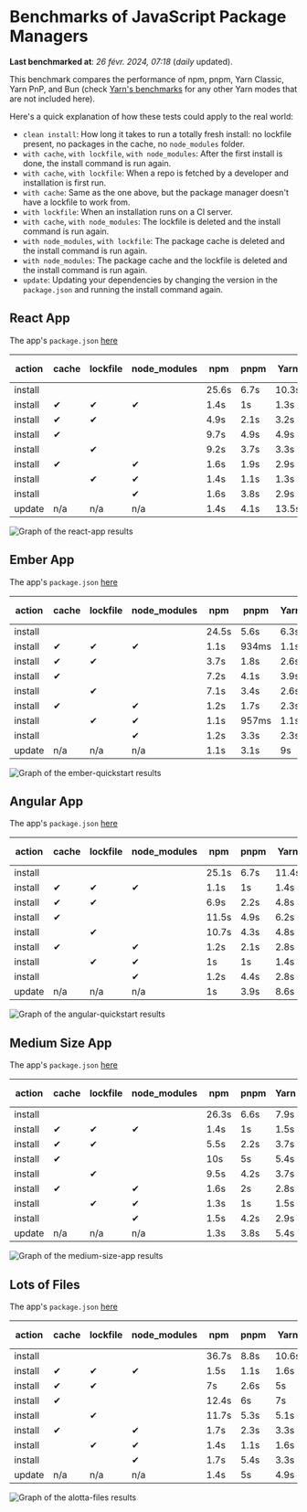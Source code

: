 # Benchmarks of JavaScript Package Managers

**Last benchmarked at**: _26 févr. 2024, 07:18_ (_daily_ updated).

This benchmark compares the performance of npm, pnpm, Yarn Classic, Yarn PnP, and Bun (check [Yarn's benchmarks](https://yarnpkg.com/benchmarks) for any other Yarn modes that are not included here).

Here's a quick explanation of how these tests could apply to the real world:

- `clean install`: How long it takes to run a totally fresh install: no lockfile present, no packages in the cache, no `node_modules` folder.
- `with cache`, `with lockfile`, `with node_modules`: After the first install is done, the install command is run again.
- `with cache`, `with lockfile`: When a repo is fetched by a developer and installation is first run.
- `with cache`: Same as the one above, but the package manager doesn't have a lockfile to work from.
- `with lockfile`: When an installation runs on a CI server.
- `with cache`, `with node_modules`: The lockfile is deleted and the install command is run again.
- `with node_modules`, `with lockfile`: The package cache is deleted and the install command is run again.
- `with node_modules`: The package cache and the lockfile is deleted and the install command is run again.
- `update`: Updating your dependencies by changing the version in the `package.json` and running the install command again.

## React App

The app's `package.json` [here](./fixtures/react-app/package.json)

| action  | cache | lockfile | node_modules| npm | pnpm | Yarn | Yarn PnP | Bun |
| ---     | ---   | ---      | ---         | --- | ---  | ---  | ---      | --- |
| install |       |          |             | 25.6s | 6.7s | 10.3s | 2.9s | 1.8s |
| install | ✔     | ✔        | ✔           | 1.4s | 1s | 1.3s | n/a | 52ms |
| install | ✔     | ✔        |             | 4.9s | 2.1s | 3.2s | 1s | 456ms |
| install | ✔     |          |             | 9.7s | 4.9s | 4.9s | 2.6s | 488ms |
| install |       | ✔        |             | 9.2s | 3.7s | 3.3s | 1s | 434ms |
| install | ✔     |          | ✔           | 1.6s | 1.9s | 2.9s | n/a | 73ms |
| install |       | ✔        | ✔           | 1.4s | 1.1s | 1.3s | n/a | 56ms |
| install |       |          | ✔           | 1.6s | 3.8s | 2.9s | n/a | 76ms |
| update  | n/a | n/a | n/a | 1.4s | 4.1s | 13.5s | 3.4s | 54ms |

<img alt="Graph of the react-app results" src="results/img/react-app.svg" />

## Ember App

The app's `package.json` [here](./fixtures/ember-quickstart/package.json)

| action  | cache | lockfile | node_modules| npm | pnpm | Yarn | Yarn PnP | Bun |
| ---     | ---   | ---      | ---         | --- | ---  | ---  | ---      | --- |
| install |       |          |             | 24.5s | 5.6s | 6.3s | 2.5s | 1.5s |
| install | ✔     | ✔        | ✔           | 1.1s | 934ms | 1.1s | n/a | 35ms |
| install | ✔     | ✔        |             | 3.7s | 1.8s | 2.6s | 940ms | 342ms |
| install | ✔     |          |             | 7.2s | 4.1s | 3.9s | 2.1s | 381ms |
| install |       | ✔        |             | 7.1s | 3.4s | 2.6s | 943ms | 332ms |
| install | ✔     |          | ✔           | 1.2s | 1.7s | 2.3s | n/a | 47ms |
| install |       | ✔        | ✔           | 1.1s | 957ms | 1.1s | n/a | 32ms |
| install |       |          | ✔           | 1.2s | 3.3s | 2.3s | n/a | 47ms |
| update  | n/a | n/a | n/a | 1.1s | 3.1s | 9s | 3.4s | 35ms |

<img alt="Graph of the ember-quickstart results" src="results/img/ember-quickstart.svg" />

## Angular App

The app's `package.json` [here](./fixtures/angular-quickstart/package.json)

| action  | cache | lockfile | node_modules| npm | pnpm | Yarn | Yarn PnP | Bun |
| ---     | ---   | ---      | ---         | --- | ---  | ---  | ---      | --- |
| install |       |          |             | 25.1s | 6.7s | 11.4s | 3s | 2s |
| install | ✔     | ✔        | ✔           | 1.1s | 1s | 1.4s | n/a | 40ms |
| install | ✔     | ✔        |             | 6.9s | 2.2s | 4.8s | 1.2s | 749ms |
| install | ✔     |          |             | 11.5s | 4.9s | 6.2s | 2.4s | 781ms |
| install |       | ✔        |             | 10.7s | 4.3s | 4.8s | 1.2s | 730ms |
| install | ✔     |          | ✔           | 1.2s | 2.1s | 2.8s | n/a | 50ms |
| install |       | ✔        | ✔           | 1s | 1s | 1.4s | n/a | 35ms |
| install |       |          | ✔           | 1.2s | 4.4s | 2.8s | n/a | 52ms |
| update  | n/a | n/a | n/a | 1s | 3.9s | 8.6s | 2.7s | 39ms |

<img alt="Graph of the angular-quickstart results" src="results/img/angular-quickstart.svg" />

## Medium Size App

The app's `package.json` [here](./fixtures/medium-size-app/package.json)

| action  | cache | lockfile | node_modules| npm | pnpm | Yarn | Yarn PnP | Bun |
| ---     | ---   | ---      | ---         | --- | ---  | ---  | ---      | --- |
| install |       |          |             | 26.3s | 6.6s | 7.9s | 3.2s | 1.4s |
| install | ✔     | ✔        | ✔           | 1.4s | 1s | 1.5s | n/a | 43ms |
| install | ✔     | ✔        |             | 5.5s | 2.2s | 3.7s | 1.2s | 460ms |
| install | ✔     |          |             | 10s | 5s | 5.4s | 2.6s | 490ms |
| install |       | ✔        |             | 9.5s | 4.2s | 3.7s | 1.2s | 435ms |
| install | ✔     |          | ✔           | 1.6s | 2s | 2.8s | n/a | 57ms |
| install |       | ✔        | ✔           | 1.3s | 1s | 1.5s | n/a | 35ms |
| install |       |          | ✔           | 1.5s | 4.2s | 2.9s | n/a | 52ms |
| update  | n/a | n/a | n/a | 1.3s | 3.8s | 5.4s | 2.5s | 48ms |

<img alt="Graph of the medium-size-app results" src="results/img/medium-size-app.svg" />

## Lots of Files

The app's `package.json` [here](./fixtures/alotta-files/package.json)

| action  | cache | lockfile | node_modules| npm | pnpm | Yarn | Yarn PnP | Bun |
| ---     | ---   | ---      | ---         | --- | ---  | ---  | ---      | --- |
| install |       |          |             | 36.7s | 8.8s | 10.6s | 3.6s | 1.9s |
| install | ✔     | ✔        | ✔           | 1.5s | 1.1s | 1.6s | n/a | 63ms |
| install | ✔     | ✔        |             | 7s | 2.6s | 5s | 1.4s | 676ms |
| install | ✔     |          |             | 12.4s | 6s | 7s | 3s | 700ms |
| install |       | ✔        |             | 11.7s | 5.3s | 5.1s | 1.4s | 669ms |
| install | ✔     |          | ✔           | 1.7s | 2.3s | 3.3s | n/a | 78ms |
| install |       | ✔        | ✔           | 1.4s | 1.1s | 1.6s | n/a | 55ms |
| install |       |          | ✔           | 1.7s | 5.4s | 3.3s | n/a | 76ms |
| update  | n/a | n/a | n/a | 1.4s | 5s | 4.9s | 3.2s | 101ms |

<img alt="Graph of the alotta-files results" src="results/img/alotta-files.svg" />